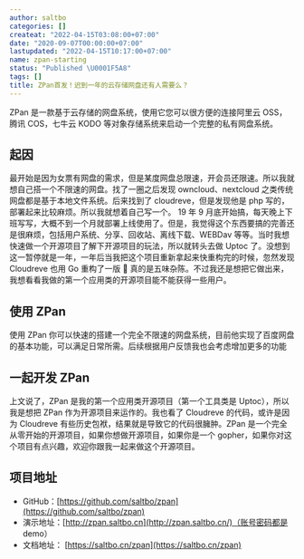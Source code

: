 ```yaml
---
author: saltbo
categories: []
createat: "2022-04-15T03:08:00+07:00"
date: "2020-09-07T00:00:00+07:00"
lastupdated: "2022-04-15T10:17:00+07:00"
name: zpan-starting
status: "Published \U0001F5A8"
tags: []
title: ZPan首发！迟到一年的云存储网盘还有人需要么？
---
```


ZPan 是一款基于云存储的网盘系统，使用它您可以很方便的连接阿里云 OSS，腾讯 COS，七牛云 KODO 等对象存储系统来启动一个完整的私有网盘系统。

## 起因

最开始是因为女票有网盘的需求，但是某度网盘总限速，开会员还限速。所以我就想自己搭一个不限速的网盘。找了一圈之后发现 owncloud、nextcloud 之类传统网盘都是基于本地文件系统。后来找到了 cloudreve，但是发现他是 php 写的，部署起来比较麻烦。所以我就想着自己写一个。
19 年 9 月底开始搞，每天晚上下班写写，大概不到一个月就部署上线使用了。但是，我觉得这个东西要搞的完善还是很麻烦，包括用户系统、分享、回收站、离线下载、WEBDav 等等。当时我想快速做一个开源项目了解下开源项目的玩法，所以就转头去做 Uptoc 了。没想到这一暂停就是一年，一年后当我把这个项目重新拿起来快重构完的时候，忽然发现 Cloudreve 也用 Go 重构了一版 🤣
真的是五味杂陈。不过我还是想把它做出来，我想看看我做的第一个应用类的开源项目能不能获得一些用户。

## 使用 ZPan

使用 ZPan 你可以快速的搭建一个完全不限速的网盘系统，目前他实现了百度网盘的基本功能，可以满足日常所需。后续根据用户反馈我也会考虑增加更多的功能

## 一起开发 ZPan

上文说了，ZPan 是我的第一个应用类开源项目（第一个工具类是 Uptoc），所以我是想把 ZPan 作为开源项目来运作的。我也看了 Cloudreve 的代码，或许是因为 Cloudreve 有些历史包袱，结果就是导致它的代码很臃肿。ZPan 是一个完全从零开始的开源项目，如果你想做开源项目，如果你是一个 gopher，如果你对这个项目有点兴趣，欢迎你跟我一起来做这个开源项目。

## 项目地址

- GitHub：[https://github.com/saltbo/zpan](https://github.com/saltbo/zpan)
- 演示地址：[http://zpan.saltbo.cn](http://zpan.saltbo.cn/)（账号密码都是 demo）
- 文档地址： [https://saltbo.cn/zpan](https://saltbo.cn/zpan)
